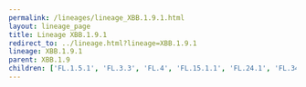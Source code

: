 ```yaml
---
permalink: /lineages/lineage_XBB.1.9.1.html
layout: lineage_page
title: Lineage XBB.1.9.1
redirect_to: ../lineage.html?lineage=XBB.1.9.1
lineage: XBB.1.9.1
parent: XBB.1.9
children: ['FL.1.5.1', 'FL.3.3', 'FL.4', 'FL.15.1.1', 'FL.24.1', 'FL.34', 'XBB.1.9.1']
---
```

